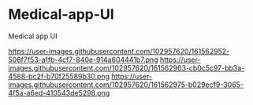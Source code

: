 # Medical-app-UI
Medical app UI

https://user-images.githubusercontent.com/102957620/161562952-506f7f53-a1fb-4cf7-840e-914a604441b7.png
https://user-images.githubusercontent.com/102957620/161562963-cb0c5c97-bb3a-4588-bc2f-b70f25589b30.png
https://user-images.githubusercontent.com/102957620/161562975-b029ecf9-3065-4f5a-a6ed-410543de5298.png
